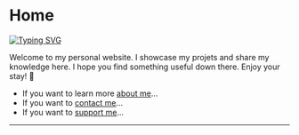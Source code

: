 # Home

[![Typing SVG](https://readme-typing-svg.demolab.com?font=Fira+Code&pause=1000&color=4051b5&random=false&width=435&lines=Hey+!+I'm+Mathis+Gauthey+%E2%9C%8C%EF%B8%8F)](https://git.io/typing-svg)

Welcome to my personal website. I showcase my projets and share my knowledge here. I hope you find something useful down there. Enjoy your stay! 💪

- If you want to learn more [about me](about/index.md)...
- If you want to [contact me](contact/index.md)...
- If you want to [support me](support/index.md)...

---
